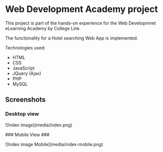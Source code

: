 # Web Development Academy project
This project is part of the hands-on experience for the Web Developmnet eLearning Academy by College Link.

The functionality for a Hotel searching Web App is implemented.

Technologies used:
- HTML
- CSS
- JavaScript
- JQuery (Ajax)
- PHP
- MySQL

## Screenshots ##

### Desktop view ###
<p>
![Index image](media/index.png)
</p>
### Mobile View ###
<p>
![Index image Mobile](media/index-mobile.png)
</p>
